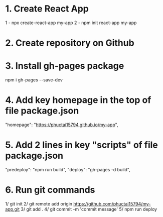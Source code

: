 # 1. Create React App

1 - npx create-react-app my-app
2 - npm init react-app my-app

# 2. Create repository on Github

# 3. Install gh-pages package

npm i gh-pages --save-dev

# 4. Add key homepage in the top of file package.json

"homepage": "https://phuctai15794.github.io/my-app",

# 5. Add 2 lines in key "scripts" of file package.json

"predeploy": "npm run build",
"deploy": "gh-pages -d build",

# 6. Run git commands

1/ git init
2/ git remote add origin https://github.com/phuctai15794/my-app.git
3/ git add .
4/ git commit -m 'commit message'
5/ npm run deploy